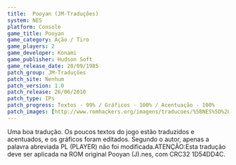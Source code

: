 ```yaml
---
title:  Pooyan (JM-Traduções)
system: NES
platform: Console
game_title: Pooyan
game_category: Ação / Tiro
game_players: 2
game_developer: Konami
game_publisher: Hudson Soft
game_release_date: 20/09/1985
patch_group: JM-Traduções
patch_site: Nenhum
patch_version: 1.0
patch_release: 26/06/2010
patch_type: IPs
patch_progress: Textos - 99% / Gráficos - 100% / Acentuação - 100%
patch_images: [http://www.romhackers.org/imagens/traducoes/%5BNES%5D%20Pooyan%20-%20JM-Tradu%C3%A7%C3%B5es%20-%201.png,http://www.romhackers.org/imagens/traducoes/%5BNES%5D%20Pooyan%20-%20JM-Tradu%C3%A7%C3%B5es%20-%202.png,http://www.romhackers.org/imagens/traducoes/%5BNES%5D%20Pooyan%20-%20JM-Tradu%C3%A7%C3%B5es%20-%203.png]
---
```

Uma boa tradução. Os poucos textos do jogo estão traduzidos e acentuados, e os gráficos foram editados. Segundo o autor, apenas a palavra abreviada PL (PLAYER) não foi modificada.ATENÇÃO:Esta tradução deve ser aplicada na ROM original Pooyan (J).nes, com CRC32 1D54DD4C.